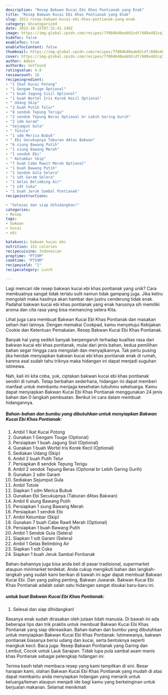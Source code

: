 ```yaml
---
description: "Resep Bakwan Kucai Ebi Khas Pontianak yang Enak"
title: "Resep Bakwan Kucai Ebi Khas Pontianak yang Enak"
slug: 1811-resep-bakwan-kucai-ebi-khas-pontianak-yang-enak
category: Uncategorized
date: 2022-10-25T07:31:41.140Z
image: https://img-global.cpcdn.com/recipes/7f084b40eab92cdf/680x482cq70/bakwan-kucai-ebi-khas-pontianak-foto-resep-utama.jpg
hideToc: false
enableToc: true
enableTocContent: false
thumbnail: https://img-global.cpcdn.com/recipes/7f084b40eab92cdf/680x482cq70/bakwan-kucai-ebi-khas-pontianak-foto-resep-utama.jpg
cover: https://img-global.cpcdn.com/recipes/7f084b40eab92cdf/680x482cq70/bakwan-kucai-ebi-khas-pontianak-foto-resep-utama.jpg
author: Admin
authorAv: notfound
ratingvalue: 4.8
reviewcount: 18
recipeingredient:
- "1 Ikat Kucai Potong"
- "1 Gengam Touge Optional"
- "1 buah Jagung Sisil Optional"
- "1 buah Wortel Iris Korek Kecil Optional"
- " Udang Skip"
- "2 buah Putih Telur"
- "8 sendok Tepung Terigu"
- "2 sendok Tepung Beras Optional br Lebih Garing Gurih"
- "2 sdm Garam"
- "Sejumput Gula"
- " Totole"
- "1 sdm Merica Bubuk"
- " Ebi Secukupnya Taburan dAtas Bakwan"
- "6 siung Bawang Putih"
- "1 siung Bawang Merah"
- "1 sendok Ebi"
- " Ketumbar Skip"
- "7 buah Cabe Rawit Merah Optional"
- "1 buah Bawang Putih"
- "1 Sendok Gula Selera"
- "1 sdt Garam Selera"
- "1 Gelas Belimbing Air"
- "1 sdt Cuka"
- "1 buah Jeruk Sambal Pontianak"
recipeinstructions:

- "Selesai dan siap dihidangkan!"
categories:
- Resep
tags:
- bakwan
- kucai
- ebi

katakunci: bakwan kucai ebi 
nutrition: 151 calories
recipecuisine: Indonesian
preptime: "PT19M"
cooktime: "PT59M"
recipeyield: "1"
recipecategory: Lunch

---
```





Lagi mencari ide resep bakwan kucai ebi khas pontianak yang unik? Cara membuatnya sangat tidak terlalu sulit namun tidak gampang juga. Jika keliru mengolah maka hasilnya akan hambar dan justru cenderung tidak enak. Padahal bakwan kucai ebi khas pontianak yang enak harusnya sih memiliki aroma dan cita rasa yang bisa memancing selera Kita.





Lihat juga cara membuat Bakwan Kucai Ebi Khas Pontianak dan masakan sehari-hari lainnya. Dengan memakai Cookpad, kamu menyetujui Kebijakan Cookie dan Ketentuan Pemakaian. Resep Bakwan Kucai Ebi Khas Pontianak.

Banyak hal yang sedikit banyak berpengaruh terhadap kualitas rasa dari bakwan kucai ebi khas pontianak, mulai dari jenis bahan, kedua pemilihan bahan segar hingga cara mengolah dan menyajikannya. Tak perlu pusing jika hendak menyiapkan bakwan kucai ebi khas pontianak enak di rumah, karena asal sudah tahu triknya maka hidangan ini dapat menjadi suguhan istimewa.






Nah, kali ini kita coba, yuk, ciptakan bakwan kucai ebi khas pontianak sendiri di rumah. Tetap berbahan sederhana, hidangan ini dapat memberi manfaat untuk membantu menjaga kesehatan tubuhmu sekeluarga. Kamu dapat menyiapkan Bakwan Kucai Ebi Khas Pontianak menggunakan 24 jenis bahan dan 0 langkah pembuatan. Berikut ini cara dalam membuat hidangannya.

<!--inarticleads1-->

##### Bahan-bahan dan bumbu yang dibutuhkan untuk menyiapkan Bakwan Kucai Ebi Khas Pontianak:

1. Ambil 1 Ikat Kucai Potong
1. Gunakan 1 Gengam Touge (Optional)
1. Persiapkan 1 buah Jagung Sisil (Optional)
1. Gunakan 1 buah Wortel Iris Korek Kecil (Optional)
1. Sediakan  Udang (Skip)
1. Ambil 2 buah Putih Telur
1. Persiapkan 8 sendok Tepung Terigu
1. Ambil 2 sendok Tepung Beras (Optional br Lebih Garing Gurih)
1. Gunakan 2 sdm Garam
1. Sediakan Sejumput Gula
1. Ambil  Totole
1. Siapkan 1 sdm Merica Bubuk
1. Gunakan  Ebi Secukupnya (Taburan dAtas Bakwan)
1. Ambil 6 siung Bawang Putih
1. Persiapkan 1 siung Bawang Merah
1. Persiapkan 1 sendok Ebi
1. Ambil  Ketumbar (Skip)
1. Gunakan 7 buah Cabe Rawit Merah (Optional)
1. Persiapkan 1 buah Bawang Putih
1. Ambil 1 Sendok Gula (Selera)
1. Siapkan 1 sdt Garam (Selera)
1. Ambil 1 Gelas Belimbing Air
1. Siapkan 1 sdt Cuka
1. Siapkan 1 buah Jeruk Sambal Pontianak


Bahan-bahannya juga bisa anda beli di pasar tradisional, supermarket ataupun minimarket terdekat. Anda cukup mengikuti bahan dan langkah-langkah yang sudah kami berikan di bawah ini agar dapat membuat Bakwan Kucai Ebi. Dan yang paling penting, Bakwan Juwarak. Bakwan Kucai Ebi Khas Pontianak adalah salah satu hidangan sangat disukai baru-baru ini. 

<!--inarticleads2-->

#####  untuk buat Bakwan Kucai Ebi Khas Pontianak:


1. Selesai dan siap dihidangkan!

Rasanya enak sudah dirasakan oleh jutaan lidah manusia. Di bawah ini ada beberapa tips dan trik praktis untuk membuat Bakwan Kucai Ebi Khas Pontianak yang siap dikreasikan. Bahan-bahan dan bumbu yang dibutuhkan untuk menyiapkan Bakwan Kucai Ebi Khas Pontianak: Istimewanya, bakwan pontianak biasanya berisi udang dan kucai, serta bentuknya seperti mangkuk kecil. Baca juga: Resep Bakwan Pontianak yang Garing dan Lembut, Cocok untuk Lauk Sarapan. Tidak lupa pula sambal asam manis khas Pontianak sebagai pelengkap hidangan ini. 

Terima kasih telah membaca resep yang kami tampilkan di sini. Besar harapan kami, olahan Bakwan Kucai Ebi Khas Pontianak yang mudah di atas dapat membantu anda menyiapkan hidangan yang menarik untuk keluarga/teman ataupun menjadi ide bagi kamu yang berkeinginan untuk berjualan makanan. Selamat menikmati
